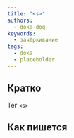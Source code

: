 ```yaml
---
title: "<s>"
authors:
  - doka-dog
keywords:
  - зачёркивание
tags:
  - doka
  - placeholder
---
```


## Кратко

Тег `<s>`

## Как пишется
